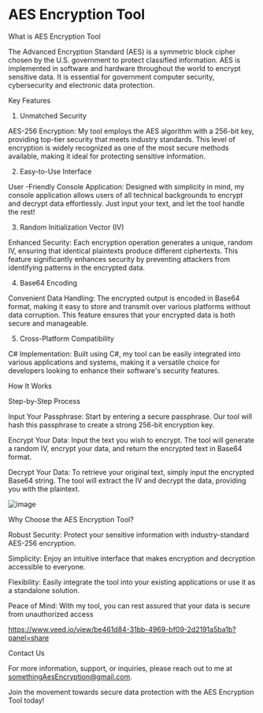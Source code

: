 # AES Encryption Tool

  
What is AES Encryption Tool 

The Advanced Encryption Standard (AES) is a symmetric block cipher chosen by the U.S. government to protect classified information. AES is implemented in software and hardware throughout the world to encrypt sensitive data. It is essential for government computer security, cybersecurity and electronic data protection. 

Key Features 

1. Unmatched Security 

AES-256 Encryption: My tool employs the AES algorithm with a 256-bit key, providing top-tier security that meets industry standards. This level of encryption is widely recognized as one of the most secure methods available, making it ideal for protecting sensitive information. 

2. Easy-to-Use Interface 

User -Friendly Console Application: Designed with simplicity in mind, my console application allows users of all technical backgrounds to encrypt and decrypt data effortlessly. Just input your text, and let the tool handle the rest! 



3. Random Initialization Vector (IV) 

  Enhanced Security: Each encryption operation generates a unique, random IV, ensuring that identical plaintexts produce different ciphertexts. This feature significantly enhances security by preventing attackers from identifying patterns in the encrypted data. 
  
4. Base64 Encoding 

Convenient Data Handling: The encrypted output is encoded in Base64 format, making it easy to store and transmit over various platforms without data corruption. This feature ensures that your encrypted data is both secure and manageable. 

5. Cross-Platform Compatibility 

C# Implementation: Built using C#, my tool can be easily integrated into various applications and systems, making it a versatile choice for developers looking to enhance their software's security features. 



How It Works 

Step-by-Step Process 

Input Your Passphrase: Start by entering a secure passphrase. Our tool will hash this passphrase to create a strong 256-bit encryption key. 

Encrypt Your Data: Input the text you wish to encrypt. The tool will generate a random IV, encrypt your data, and return the encrypted text in Base64 format. 

Decrypt Your Data: To retrieve your original text, simply input the encrypted Base64 string. The tool will extract the IV and decrypt the data, providing you with the plaintext. 

![image](https://github.com/user-attachments/assets/61280c4e-96c7-4996-b494-246958a4a844)


  Why Choose the AES Encryption Tool? 

Robust Security: Protect your sensitive information with industry-standard AES-256 encryption. 

Simplicity: Enjoy an intuitive interface that makes encryption and decryption accessible to everyone. 

Flexibility: Easily integrate the tool into your existing applications or use it as a standalone solution. 

Peace of Mind: With my tool, you can rest assured that your data is secure from unauthorized access 

https://www.veed.io/view/be461d84-31bb-4969-bf09-2d2191a5ba1b?panel=share

Contact Us 

For more information, support, or inquiries, please reach out to me at somethingAesEncryption@gmail.com. 

 Join the movement towards secure data protection with the AES Encryption Tool today! 
